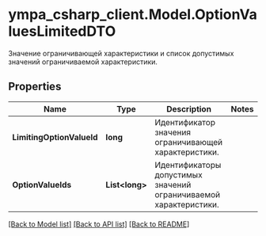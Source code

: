 # ympa_csharp_client.Model.OptionValuesLimitedDTO
Значение ограничивающей характеристики и список допустимых значений ограничиваемой характеристики.

## Properties

Name | Type | Description | Notes
------------ | ------------- | ------------- | -------------
**LimitingOptionValueId** | **long** | Идентификатор значения ограничивающей характеристики. | 
**OptionValueIds** | **List&lt;long&gt;** | Идентификаторы допустимых значений ограничиваемой характеристики.  | 

[[Back to Model list]](../README.md#documentation-for-models) [[Back to API list]](../README.md#documentation-for-api-endpoints) [[Back to README]](../README.md)

